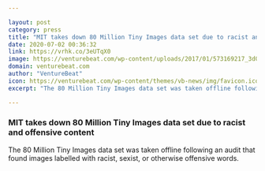 ```yaml
---

layout: post
category: press
title: "MIT takes down 80 Million Tiny Images data set due to racist and offensive content"
date: 2020-07-02 00:36:32
link: https://vrhk.co/3eUTqX0
image: https://venturebeat.com/wp-content/uploads/2017/01/573169217_3d0304168d_o.jpg?w=1200&strip=all
domain: venturebeat.com
author: "VentureBeat"
icon: https://venturebeat.com/wp-content/themes/vb-news/img/favicon.ico
excerpt: "The 80 Million Tiny Images data set was taken offline following an audit that found images labelled with racist, sexist, or otherwise offensive words."

---
```


### MIT takes down 80 Million Tiny Images data set due to racist and offensive content

The 80 Million Tiny Images data set was taken offline following an audit that found images labelled with racist, sexist, or otherwise offensive words.